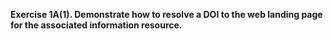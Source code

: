 **Exercise 1A(1). Demonstrate how to resolve a DOI to the web landing page for the associated information resource.**